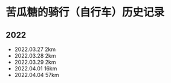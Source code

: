 # 苦瓜糖的骑行（自行车）历史记录

## 2022

- 2022.03.27 2km
- 2022.03.28 2km
- 2022.03.29 2km
- 2022.04.01 16km
- 2022.04.04 57km
